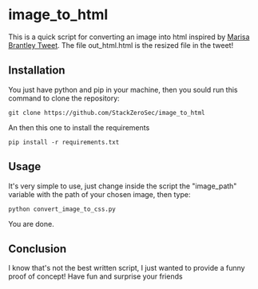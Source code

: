 # image_to_html
This is a quick script for converting an image into html inspired by [Marisa Brantley Tweet](https://twitter.com/MarisaBrantley/status/1599236260325101568).
The file out_html.html is the resized file in the tweet!

## Installation
You just have python and pip in your machine, then you sould run this command to clone the repository:
```
git clone https://github.com/StackZeroSec/image_to_html
```
An then this one to install the requirements
```
pip install -r requirements.txt
```

## Usage

It's very simple to use, just change inside the script the "image_path" variable with the path of your chosen image, then type:

```
python convert_image_to_css.py
```

You are done.

## Conclusion
I know that's not the best written script, I just wanted to provide a funny proof of concept!
Have fun and surprise your friends
